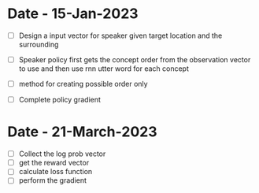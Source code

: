 

# Date - 15-Jan-2023
- [ ] Design a input vector for speaker given target location and the surrounding
- [ ] Speaker policy first gets the concept order from the observation vector to use and then use rnn utter word for each concept
- [ ] method for creating possible order only
- [ ] Complete policy gradient


# Date - 21-March-2023
- [ ] Collect the log prob vector
- [ ] get the reward vector
- [ ] calculate loss function
- [ ] perform the gradient